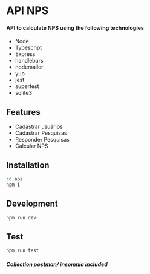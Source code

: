 # API NPS

#### API to calculate NPS using the following technologies

- Node
- Typescript
- Express
- handlebars
- nodemailer
- yup
- jest
- supertest
- sqlite3

## Features
- Cadastrar usuários
- Cadastrar Pesquisas
- Responder Pesquisas
- Calcular NPS

## Installation

```sh
cd api
npm i
```

## Development
```sh
npm run dev
```

## Test
```sh
npm run test
```
##### Collection postman/ insomnia included